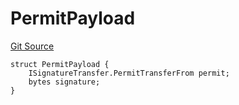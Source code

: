 # PermitPayload
[Git Source](https://github.com/z0r0z/v4-router/blob/f6f4cdd1451f5c32efafd920cd6b078aa2408be7/src/base/BaseSwapRouter.sol)


```solidity
struct PermitPayload {
    ISignatureTransfer.PermitTransferFrom permit;
    bytes signature;
}
```

